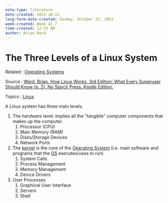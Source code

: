 ```yaml
---
note-type: literature
date-created: 2023-10-22
long-form-date-created: Sunday, October 22, 2023
week-created: Week 42.7
time-created: 12:33 AM
author: Brian Ward
---
```


# The Three Levels of a Linux System

Related : [Operating Systems](Operating%20Systems)

Source : [Ward, Brian. How Linux Works, 3rd Edition: What Every Superuser Should Know (p. 2). No Starch Press. Kindle Edition.](../Readwise/How%20Linux%20Works.md)

Topics : [Linux](../4-hub-notes-🚉/Linux.md)

A Linux system has three main levels.

1. The _hardware_ level: implies all the "tangible" computer components that makes up the computer.
   1. Processor (CPU)
   2. Main Memory (RAM)
   3. Disks/Storage Devices
   4. Network Ports
2. The [kernel](Linux%20Kernel) is the core of the [Operating System](Operating%20Systems) (i.e. main software and programs that the [OS](Operating%20Systems) executes/uses to run)
   1. System Calls
   2. Process Management
   3. Memory Management
   4. Device Drivers
3. User Processes
   1. Graphical User Interface
   2. Servers
   3. Shell
